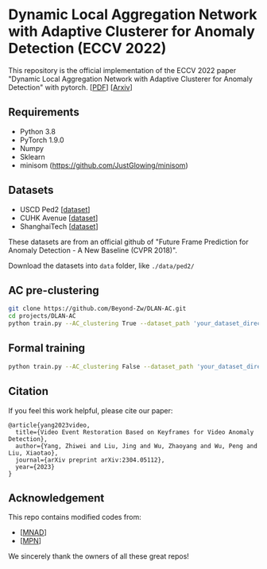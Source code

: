 # Dynamic Local Aggregation Network with Adaptive Clusterer for Anomaly Detection (ECCV 2022)

This repository is the official implementation of the ECCV 2022 paper "Dynamic Local Aggregation Network with Adaptive Clusterer for Anomaly Detection" with pytorch. [[PDF](https://www.ecva.net/papers/eccv_2022/papers_ECCV/papers/136640398.pdf)] [[Arxiv](https://arxiv.org/abs/2207.10948)]

## Requirements

* Python 3.8
* PyTorch 1.9.0
* Numpy
* Sklearn
* minisom (https://github.com/JustGlowing/minisom)
## Datasets
* USCD Ped2 [[dataset](https://github.com/StevenLiuWen/ano_pred_cvpr2018)]
* CUHK Avenue [[dataset](https://github.com/StevenLiuWen/ano_pred_cvpr2018)]
* ShanghaiTech [[dataset](https://github.com/StevenLiuWen/ano_pred_cvpr2018)]

These datasets are from an official github of "Future Frame Prediction for Anomaly Detection - A New Baseline (CVPR 2018)".

Download the datasets into ``data`` folder, like ``./data/ped2/``

## AC pre-clustering
```bash
git clone https://github.com/Beyond-Zw/DLAN-AC.git
cd projects/DLAN-AC
python train.py --AC_clustering True --dataset_path 'your_dataset_directory' --dataset_type ped2 --exp_dir 'your_log_directory'
```
## Formal training
```bash
python train.py --AC_clustering False --dataset_path 'your_dataset_directory' --dataset_type ped2 --exp_dir 'your_log_directory'
```
## Citation

If you feel this work helpful, please cite our paper:

```
@article{yang2023video,
  title={Video Event Restoration Based on Keyframes for Video Anomaly Detection},
  author={Yang, Zhiwei and Liu, Jing and Wu, Zhaoyang and Wu, Peng and Liu, Xiaotao},
  journal={arXiv preprint arXiv:2304.05112},
  year={2023}
}
```

## Acknowledgement
This repo contains modified codes from:

* [[MNAD](https://github.com/cvlab-yonsei/MNAD)]
* [[MPN](https://github.com/ktr-hubrt/MPN)]

We sincerely thank the owners of all these great repos!
